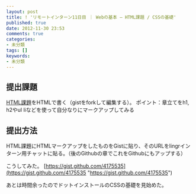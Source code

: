 ```yaml
---
layout: post
title: ! 'リモートインターン11日目 ｜ Webの基本 – HTML課題 / CSSの基礎'
published: true
date: 2012-11-30 23:53
comments: true
categories:
- 未分類
tags: []
keywords:
- 未分類
---
```

## 提出課題
[HTML課題](https://gist.github.com/3191314 "HTML課題")をHTMLで書く（gistをforkして編集する）。 ポイント：章立てをh1, h2やul liなどを使って自分なりにマークアップしてみる

## 提出方法
HTML課題にHTMLマークアップをしたものをGistに貼り、そのURLをlingrインターン用チャットに貼る。（後のGithubの章でこれをGithubにもアップする）

こうしてみた。
[https://gist.github.com/4175535](https://gist.github.com/4175535 "https://gist.github.com/4175535")

あとは時間余ったのでドットインストールのCSSの基礎を見始めた。
